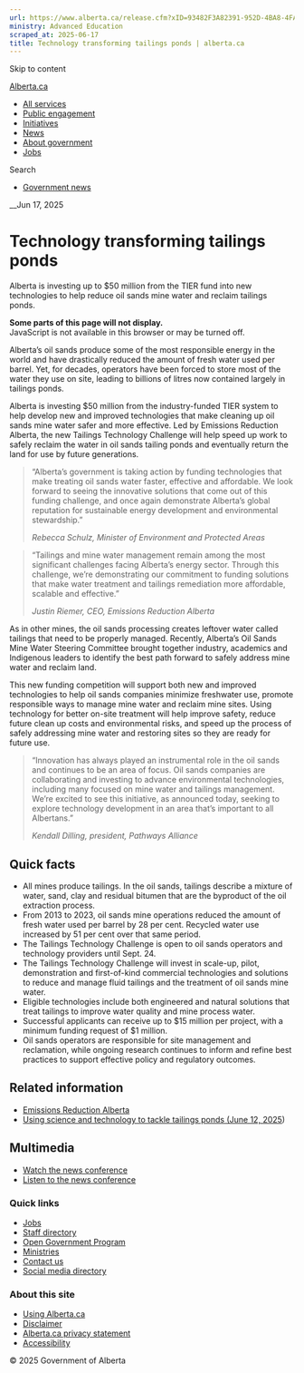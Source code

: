 ```yaml
---
url: https://www.alberta.ca/release.cfm?xID=93482F3A82391-952D-4BA8-4FA399D7A9C03AE9
ministry: Advanced Education
scraped_at: 2025-06-17
title: Technology transforming tailings ponds | alberta.ca
---
```


Skip to content

[ Alberta.ca](/index.aspx)

  * [All services](https://www.alberta.ca/all-services)
  * [Public engagement](https://www.alberta.ca/public-engagement)
  * [Initiatives](https://www.alberta.ca/key-initiatives)
  * [News](https://www.alberta.ca/news)
  * [About government](https://www.alberta.ca/about-government)
  * [Jobs](https://www.alberta.ca/find-a-job)



Search

  * [Government news](/government-news.aspx)



__Jun 17, 2025

# Technology transforming tailings ponds

Alberta is investing up to $50 million from the TIER fund into new technologies to help reduce oil sands mine water and reclaim tailings ponds.

**Some parts of this page will not display.**  
JavaScript is not available in this browser or may be turned off.

Alberta’s oil sands produce some of the most responsible energy in the world and have drastically reduced the amount of fresh water used per barrel. Yet, for decades, operators have been forced to store most of the water they use on site, leading to billions of litres now contained largely in tailings ponds.

Alberta is investing $50 million from the industry-funded TIER system to help develop new and improved technologies that make cleaning up oil sands mine water safer and more effective. Led by Emissions Reduction Alberta, the new Tailings Technology Challenge will help speed up work to safely reclaim the water in oil sands tailing ponds and eventually return the land for use by future generations.

> “Alberta’s government is taking action by funding technologies that make treating oil sands water faster, effective and affordable. We look forward to seeing the innovative solutions that come out of this funding challenge, and once again demonstrate Alberta’s global reputation for sustainable energy development and environmental stewardship.”
> 
> _Rebecca Schulz, Minister of Environment and Protected Areas_

> “Tailings and mine water management remain among the most significant challenges facing Alberta’s energy sector. Through this challenge, we’re demonstrating our commitment to funding solutions that make water treatment and tailings remediation more affordable, scalable and effective.”
> 
> _Justin Riemer, CEO, Emissions Reduction Alberta_

As in other mines, the oil sands processing creates leftover water called tailings that need to be properly managed. Recently, Alberta’s Oil Sands Mine Water Steering Committee brought together industry, academics and Indigenous leaders to identify the best path forward to safely address mine water and reclaim land.

This new funding competition will support both new and improved technologies to help oil sands companies minimize freshwater use, promote responsible ways to manage mine water and reclaim mine sites. Using technology for better on-site treatment will help improve safety, reduce future clean up costs and environmental risks, and speed up the process of safely addressing mine water and restoring sites so they are ready for future use.

> “Innovation has always played an instrumental role in the oil sands and continues to be an area of focus. Oil sands companies are collaborating and investing to advance environmental technologies, including many focused on mine water and tailings management. We’re excited to see this initiative, as announced today, seeking to explore technology development in an area that’s important to all Albertans.”
> 
> _Kendall Dilling, president, Pathways Alliance_

## Quick facts

  * All mines produce tailings. In the oil sands, tailings describe a mixture of water, sand, clay and residual bitumen that are the byproduct of the oil extraction process.
  * From 2013 to 2023, oil sands mine operations reduced the amount of fresh water used per barrel by 28 per cent. Recycled water use increased by 51 per cent over that same period.
  * The Tailings Technology Challenge is open to oil sands operators and technology providers until Sept. 24.
  * The Tailings Technology Challenge will invest in scale-up, pilot, demonstration and first-of-kind commercial technologies and solutions to reduce and manage fluid tailings and the treatment of oil sands mine water.
  * Eligible technologies include both engineered and natural solutions that treat tailings to improve water quality and mine process water.
  * Successful applicants can receive up to $15 million per project, with a minimum funding request of $1 million.
  * Oil sands operators are responsible for site management and reclamation, while ongoing research continues to inform and refine best practices to support effective policy and regulatory outcomes.



## Related information

  * [Emissions Reduction Alberta](http://www.eralberta.ca/)
  * [Using science and technology to tackle tailings ponds (June 12, 2025](https://www.alberta.ca/release.cfm?xID=93461F7F3CD6A-ED02-0CAC-80B3FE938E314A03))



## Multimedia

  * [Watch the news conference](https://www.youtube.com/live/CrbHEXf6lPQ)
  * [Listen to the news conference](https://soundcloud.com/your-alberta/technology-transforming-tailings-ponds-june-17-2025)

  


### Quick links

  * [Jobs](/find-a-job.aspx)
  * [Staff directory](/staff-directory.cfm)
  * [Open Government Program](/open-government-program.aspx)
  * [Ministries](/ministries.aspx)
  * [Contact us](/contact.cfm)
  * [Social media directory](/social-media-directory.aspx)



### About this site

  * [Using Alberta.ca](/usingthissite.aspx)
  * [Disclaimer](/disclaimer.aspx)
  * [Alberta.ca privacy statement](/privacystatement.aspx)
  * [Accessibility](/accessibility.aspx)



© 2025 Government of Alberta 
